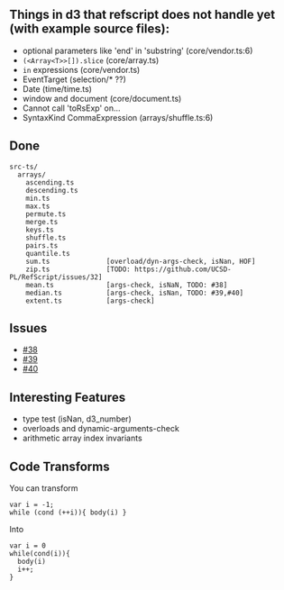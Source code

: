 ## Things in d3 that refscript does not handle yet (with example source files):

  - optional parameters like 'end' in 'substring' (core/vendor.ts:6)
  - `(<Array<T>>[]).slice` (core/array.ts)
  - `in` expressions (core/vendor.ts)
  - EventTarget (selection/* ??)
  - Date (time/time.ts)
  - window and document (core/document.ts)
  - Cannot call 'toRsExp' on...
  - SyntaxKind CommaExpression (arrays/shuffle.ts:6)


## Done

```
src-ts/
  arrays/
    ascending.ts
    descending.ts
    min.ts
    max.ts
    permute.ts
    merge.ts
    keys.ts
    shuffle.ts
    pairs.ts
    quantile.ts
    sum.ts              [overload/dyn-args-check, isNan, HOF]
    zip.ts              [TODO: https://github.com/UCSD-PL/RefScript/issues/32]
    mean.ts             [args-check, isNaN, TODO: #38]
    median.ts           [args-check, isNan, TODO: #39,#40]
    extent.ts           [args-check]
```


## Issues

- [#38](https://github.com/UCSD-PL/RefScript/issues/38)
- [#39](https://github.com/UCSD-PL/RefScript/issues/39)
- [#40](https://github.com/UCSD-PL/RefScript/issues/40)

## Interesting Features

* type test (isNan, d3_number)
* overloads and dynamic-arguments-check
* arithmetic array index invariants 


## Code Transforms

You can transform

	var i = -1;
    while (cond (++i)){ body(i) }

Into 

    var i = 0 
    while(cond(i)){
	  body(i)
      i++;
    }
  
